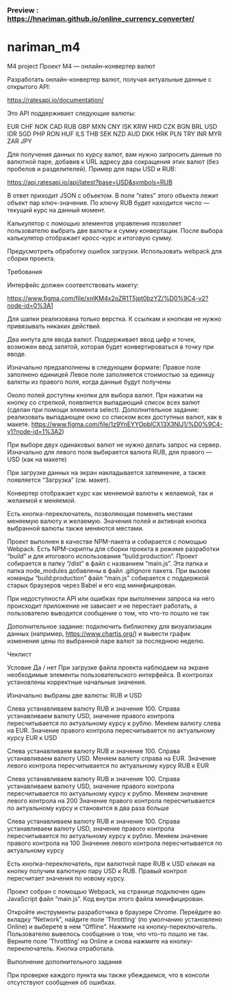 ### Preview : https://hnariman.github.io/online_currency_converter/

# nariman_m4
M4 project
Проект М4 — онлайн-конвертер валют

Разработать онлайн-конвертер валют, получая актуальные данные с открытого API:

https://ratesapi.io/documentation/

Это API поддерживает следующие валюты:


EUR
CHF
NOK
CAD
RUB
GBP
MXN
CNY
ISK
KRW
HKD
CZK
BGN
BRL
USD
IDR
SGD
PHP
RON
HUF
ILS
THB
SEK
NZD
AUD
DKK
HRK
PLN
TRY
INR
MYR
ZAR
JPY






Для получения данных по курсу валют, вам нужно запросить данные по валютной паре, добавив к URL адресу два сокращения этих валют (без пробелов и разделителей). Пример для пары USD и RUB:

https://api.ratesapi.io/api/latest?base=USD&symbols=RUB

В ответ приходит JSON с объектом. В поле “rates” этого объекта лежит объект пар ключ-значение. По ключу RUB будет находится число — текущий курс на данный момент.

Калькулятор с помощью элементов управления позволяет пользователю выбрать две валюты и сумму конвертации. После выбора калькулятор отображает кросс-курс и итоговую сумму. 

Предусмотреть обработку ошибок загрузки. Использовать webpack для сборки проекта.

Требования

Интерфейс должен соответствовать макету:

https://www.figma.com/file/xnlKM4x2oZR1T5jpt0bzYZ/%D0%9C4-v2?node-id=0%3A1

Для шапки реализована только верстка. К ссылкам и кнопкам не нужно привязывать никаких действий.

Два инпута для ввода валют. Поддерживает ввод цифр и точек, возможен ввод запятой, которая будет конвертироваться в точку при вводе. 

Изначально предзаполнены в следующем формате:
Правое поле заполнено единицей
Левое поле заполняется стоимостью за единицу валюты из правого поля, когда данные будут получены

Около полей доступны кнопки для выбора валют. При нажатии на кнопку со стрелкой, появляется выпадающий список всех валют (сделан при помощи элемента select).
Дополнительное задание: реализовать выпадающее окно со списком всех доступных валют, как в макете.
https://www.figma.com/file/1z9YnEYYOpblCX13X3NlJ1/%D0%9C4-v1?node-id=1%3A2) 

При выборе двух одинаковых валют не нужно делать запрос на сервер. Изначально для левого поля выбирается валюта RUB, для правого — USD (как на макете) 

При загрузке данных на экран накладывается затемнение, а также появляется “Загрузка” (см. макет).

Конвертер отображает курс как меняемой валюты к желаемой, так и желаемой к меняемой.

Есть кнопка-переключатель, позволяющая поменять местами меняемую валюту и желаемую. Значения полей и активная кнопка выбранной валюты также меняются местами.

Проект выполнен в качестве NPM-пакета и собирается с помощью Webpack. Есть NPM-скрипты для сборки проекта в режиме разработки “build” и для итогового использования “build:production”. Проект собирается в папку “/dist” в файл с названием “main.js”. Эта папка и папка node_modules добавлены в файл .gitignore пакета. При вызове команды “build:production” файл “main.js” собирается с поддержкой старых браузеров через Babel и его код минифицирован.

При недоступности API или ошибках при выполнении запроса на него происходит приложение не зависает и не перестает работать, а пользователю выводится сообщение о том, что что-то пошло не так

Дополнительное задание: подключить библиотеку для визуализации данных (например, https://www.chartjs.org/) и вывести график изменения цены по выбранной паре валют за последнюю неделю.



Чеклист

Условие
Да / нет
При загрузке файла проекта наблюдаем на экране необходимые элементы пользовательского интерфейса. В контролах установлены корректные начальные значения. 


Изначально выбраны две валюты: RUB и USD


Слева устанавливаем валюту RUB и значение 100.
Справа устанавливаем валюту USD, значение правого контрола пересчитывается по актуальному курсу к рублю.
Меняем валюту слева на EUR.
Значение правого контрола пересчитывается по актуальному курсу EUR к USD


Слева устанавливаем валюту RUB и значение 100.
Справа устанавливаем валюту USD.
Меняем валюту справа на EUR.
Значение левого контрола пересчитывается по актуальному курсу RUB к EUR
   
Слева устанавливаем валюту RUB и значение 100.
Справа устанавливаем валюту USD, значение правого контрола пересчитывается по актуальному курсу к рублю.
Меняем значение левого контрола на 200
Значение правого контрола пересчитывается по актуальному курсу и становится в два раза больше


Слева устанавливаем валюту RUB и значение 100.
Справа устанавливаем валюту USD, значение правого контрола пересчитывается по актуальному курсу к рублю.
Меняем значение правого контрола на 100
Значение левого контрола пересчитывается по актуальному курсу


Есть кнопка-переключатель, при валютной паре RUB к USD кликая на кнопку получим валютную пару USD к RUB. Правый контрол пересчитает значения по новому курсу.


Проект собран с помощью Webpack, на странице подключен один JavaScript файл “main.js”. Код внутри этого файла минифицирован.


Откройте инструменты разработчика в браузере Chrome. Перейдите во вкладку “Network”, найдите поле ‘Throttling’ (по умолчанию установлено Online) и выберете в нем “Offline”. Нажмите на кнопку-переключатель. Пользователю вывелось сообщение о том, что что-то пошло не так.
Верните  поле ‘Throttling’ на Online и снова нажмите на кнопку-переключатель. Кнопка отработала.


Выполнение дополнительного задания



При проверке каждого пункта мы также убеждаемся, что в консоли отсутствуют сообщения об ошибках.

